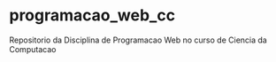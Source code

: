 # programacao_web_cc
Repositorio da Disciplina de Programacao Web no curso de Ciencia da Computacao
